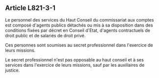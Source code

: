Article L821-3-1
----
Le personnel des services du Haut Conseil du commissariat aux comptes est
composé d'agents publics détachés ou mis à sa disposition dans des conditions
fixées par décret en Conseil d'Etat, d'agents contractuels de droit public et de
salariés de droit privé.

Ces personnes sont soumises au secret professionnel dans l'exercice de leurs
missions.

Le secret professionnel n'est pas opposable au haut conseil et à ses services
dans l'exercice de leurs missions, sauf par les auxiliaires de justice.
